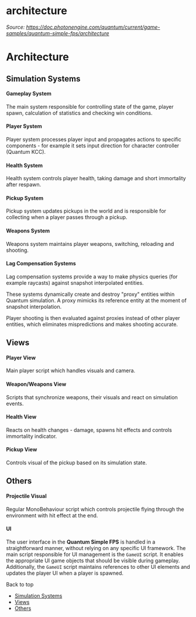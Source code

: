 # architecture

_Source: https://doc.photonengine.com/quantum/current/game-samples/quantum-simple-fps/architecture_

# Architecture

## Simulation Systems

#### Gameplay System

The main system responsible for controlling state of the game, player spawn, calculation of statistics and checking win conditions.

#### Player System

Player system processes player input and propagates actions to specific components - for example it sets input direction for character controller (Quantum KCC).

#### Health System

Health system controls player health, taking damage and short immortality after respawn.

#### Pickup System

Pickup system updates pickups in the world and is responsible for collecting when a player passes through a pickup.

#### Weapons System

Weapons system maintains player weapons, switching, reloading and shooting.

#### Lag Compensation Systems

Lag compensation systems provide a way to make physics queries (for example raycasts) against snapshot interpolated entities.

These systems dynamically create and destroy "proxy" entities within Quantum simulation. A proxy mimicks its reference entity at the moment of snapshot interpolation.

Player shooting is then evaluated against proxies instead of other player entities, which eliminates mispredictions and makes shooting accurate.

## Views

#### Player View

Main player script which handles visuals and camera.

#### Weapon/Weapons View

Scripts that synchronize weapons, their visuals and react on simulation events.

#### Health View

Reacts on health changes - damage, spawns hit effects and controls immortality indicator.

#### Pickup View

Controls visual of the pickup based on its simulation state.

## Others

#### Projectile Visual

Regular MonoBehaviour script which controls projectile flying through the environment with hit effect at the end.

#### UI

The user interface in the **Quantum Simple FPS** is handled in a straightforward manner, without relying on any specific UI framework. The main script responsible for UI management is the `GameUI` script. It enables the appropriate UI game objects that should be visible during gameplay. Additionally, the `GameUI` script maintains references to other UI elements and updates the player UI when a player is spawned.

Back to top

- [Simulation Systems](#simulation-systems)
- [Views](#views)
- [Others](#others)